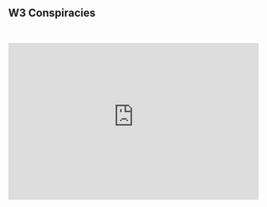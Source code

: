 ## W3 Conspiracies


<iframe style="margin:30 auto; width: 100%;" width="560" height="315" src="https://www.youtube-nocookie.com/embed/GRWbIoIR04c" frameborder="0" allow="autoplay; encrypted-media" allowfullscreen></iframe>
